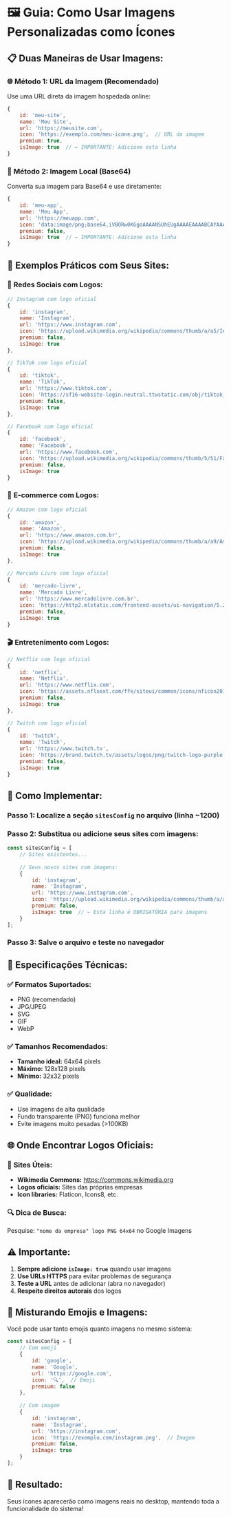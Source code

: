 # 🖼️ Guia: Como Usar Imagens Personalizadas como Ícones

## 📋 **Duas Maneiras de Usar Imagens:**

### 🌐 **Método 1: URL da Imagem (Recomendado)**
Use uma URL direta da imagem hospedada online:

```javascript
{
    id: 'meu-site',
    name: 'Meu Site',
    url: 'https://meusite.com',
    icon: 'https://exemplo.com/meu-icone.png',  // URL da imagem
    premium: true,
    isImage: true  // ← IMPORTANTE: Adicione esta linha
}
```

### 💾 **Método 2: Imagem Local (Base64)**
Converta sua imagem para Base64 e use diretamente:

```javascript
{
    id: 'meu-app',
    name: 'Meu App',
    url: 'https://meuapp.com',
    icon: 'data:image/png;base64,iVBORw0KGgoAAAANSUhEUgAAAAEAAAABCAYAAAAfFcSJAAAADUlEQVR42mP8/5+hHgAHggJ/PchI7wAAAABJRU5ErkJggg==',
    premium: false,
    isImage: true  // ← IMPORTANTE: Adicione esta linha
}
```

## 🎯 **Exemplos Práticos com Seus Sites:**

### 📱 **Redes Sociais com Logos:**
```javascript
// Instagram com logo oficial
{
    id: 'instagram',
    name: 'Instagram',
    url: 'https://www.instagram.com',
    icon: 'https://upload.wikimedia.org/wikipedia/commons/thumb/a/a5/Instagram_icon.png/64px-Instagram_icon.png',
    premium: false,
    isImage: true
},

// TikTok com logo oficial
{
    id: 'tiktok',
    name: 'TikTok',
    url: 'https://www.tiktok.com',
    icon: 'https://sf16-website-login.neutral.ttwstatic.com/obj/tiktok_web_login_static/tiktok/webapp/main/webapp-desktop/8152caf0c8e8bc67ae0d.png',
    premium: false,
    isImage: true
},

// Facebook com logo oficial
{
    id: 'facebook',
    name: 'Facebook',
    url: 'https://www.facebook.com',
    icon: 'https://upload.wikimedia.org/wikipedia/commons/thumb/5/51/Facebook_f_logo_%282019%29.svg/64px-Facebook_f_logo_%282019%29.svg.png',
    premium: false,
    isImage: true
}
```

### 🛒 **E-commerce com Logos:**
```javascript
// Amazon com logo oficial
{
    id: 'amazon',
    name: 'Amazon',
    url: 'https://www.amazon.com.br',
    icon: 'https://upload.wikimedia.org/wikipedia/commons/thumb/a/a9/Amazon_logo.svg/64px-Amazon_logo.svg.png',
    premium: false,
    isImage: true
},

// Mercado Livre com logo oficial
{
    id: 'mercado-livre',
    name: 'Mercado Livre',
    url: 'https://www.mercadolivre.com.br',
    icon: 'https://http2.mlstatic.com/frontend-assets/ui-navigation/5.21.22/mercadolibre/logo_large_25years@2x.png',
    premium: false,
    isImage: true
}
```

### 🎬 **Entretenimento com Logos:**
```javascript
// Netflix com logo oficial
{
    id: 'netflix',
    name: 'Netflix',
    url: 'https://www.netflix.com',
    icon: 'https://assets.nflxext.com/ffe/siteui/common/icons/nficon2016.png',
    premium: false,
    isImage: true
},

// Twitch com logo oficial
{
    id: 'twitch',
    name: 'Twitch',
    url: 'https://www.twitch.tv',
    icon: 'https://brand.twitch.tv/assets/logos/png/twitch-logo-purple.png',
    premium: false,
    isImage: true
}
```

## 🔧 **Como Implementar:**

### **Passo 1:** Localize a seção `sitesConfig` no arquivo (linha ~1200)

### **Passo 2:** Substitua ou adicione seus sites com imagens:
```javascript
const sitesConfig = [
    // Sites existentes...
    
    // Seus novos sites com imagens:
    {
        id: 'instagram',
        name: 'Instagram',
        url: 'https://www.instagram.com',
        icon: 'https://upload.wikimedia.org/wikipedia/commons/thumb/a/a5/Instagram_icon.png/64px-Instagram_icon.png',
        premium: false,
        isImage: true  // ← Esta linha é OBRIGATÓRIA para imagens
    }
];
```

### **Passo 3:** Salve o arquivo e teste no navegador

## 📐 **Especificações Técnicas:**

### ✅ **Formatos Suportados:**
- PNG (recomendado)
- JPG/JPEG
- SVG
- GIF
- WebP

### ✅ **Tamanhos Recomendados:**
- **Tamanho ideal:** 64x64 pixels
- **Máximo:** 128x128 pixels
- **Mínimo:** 32x32 pixels

### ✅ **Qualidade:**
- Use imagens de alta qualidade
- Fundo transparente (PNG) funciona melhor
- Evite imagens muito pesadas (>100KB)

## 🌐 **Onde Encontrar Logos Oficiais:**

### 📱 **Sites Úteis:**
- **Wikimedia Commons:** https://commons.wikimedia.org
- **Logos oficiais:** Sites das próprias empresas
- **Icon libraries:** Flaticon, Icons8, etc.

### 🔍 **Dica de Busca:**
Pesquise: `"nome da empresa" logo PNG 64x64` no Google Imagens

## ⚠️ **Importante:**

1. **Sempre adicione `isImage: true`** quando usar imagens
2. **Use URLs HTTPS** para evitar problemas de segurança
3. **Teste a URL** antes de adicionar (abra no navegador)
4. **Respeite direitos autorais** dos logos

## 🎨 **Misturando Emojis e Imagens:**

Você pode usar tanto emojis quanto imagens no mesmo sistema:

```javascript
const sitesConfig = [
    // Com emoji
    {
        id: 'google',
        name: 'Google',
        url: 'https://google.com',
        icon: '🔍',  // Emoji
        premium: false
    },
    
    // Com imagem
    {
        id: 'instagram',
        name: 'Instagram',
        url: 'https://instagram.com',
        icon: 'https://exemplo.com/instagram.png',  // Imagem
        premium: false,
        isImage: true
    }
];
```

## 🚀 **Resultado:**

Seus ícones aparecerão como imagens reais no desktop, mantendo toda a funcionalidade do sistema!


